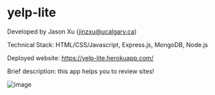 # yelp-lite
Developed by Jason Xu (jinzxu@ucalgary.ca)

Technical Stack: HTML/CSS/Javascript, Express.js, MongoDB, Node.js

Deployed website: https://yelp-lite.herokuapp.com/

Brief description: this app helps you to review sites!

![image](https://user-images.githubusercontent.com/104885642/175839216-11fabf43-38d0-4271-b258-49841ccdd3c6.png)


